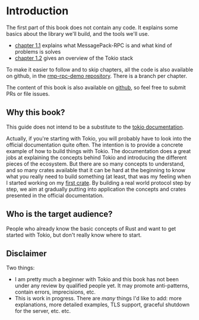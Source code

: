 # Introduction

The first part of this book does not contain any code. It explains some basics
about the library we'll build, and the tools we'll use.

- [chapter 1.1](ch01-01-messagepack-rpc.md) explains what MessagePack-RPC is and what kind of problems is solves
- [chapter 1.2](ch01-02-tokio.md) gives an overview of the Tokio stack

To make it easier to follow and to skip chapters, all the code is also
available on github, in the [rmp-rpc-demo repository](https://github.com/little-dude/rmp-rpc-demo).
There is a branch per chapter.

The content of this book is also available on
[github](https://github.com/little-dude/rmp-rpc-book), so feel free to submit
PRs or file issues.


## Why this book?

This guide does not intend to be a substitute to the [tokio documentation](https://tokio.rs/docs/getting-started/tokio/).

Actually, if you're starting with Tokio, you will probably have to look into
the official documentation quite often. The intention is to provide a concrete
example of how to build things with Tokio. The documentation does a great jobs
at explaining the concepts behind Tokio and introducing the different pieces of
the ecosystem. But there are so many concepts to understand, and so many crates
available that it can be hard at the beginning to know what you really need to
build something (at least, that was my feeling when I started working on my
[first crate](https://github.com/little-dude/rmp-rpc). By building a real world
protocol step by step, we aim at gradually putting into application the
concepts and crates presented in the official documentation.


## Who is the target audience?

People who already know the basic concepts of Rust and want to get started with
Tokio, but don't really know where to start.

## Disclaimer

Two things:

- I am pretty much a beginner with Tokio and this book has not been under any
  review by qualified people yet. It may promote anti-patterns, contain errors,
  imprecisions, etc.
- This is work in progress. There are _many_ things I'd like to add: more
  explanations, more detailed examples, TLS support, graceful shutdown for the
  server, etc. etc.
